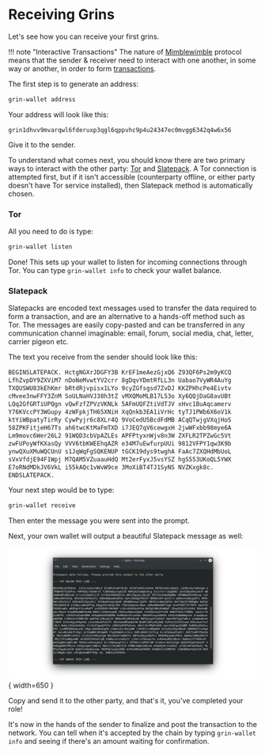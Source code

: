 
# Receiving Grins

Let's see how you can receive your first grins.

!!! note "Interactive Transactions"
    The nature of [Mimblewimble](../technical/introduction-to-mimblewimble) protocol means that the sender & receiver need to interact with one another, in some way or another, in order to form [transactions](TODO).

The first step is to generate an address:

```bash
grin-wallet address
```

Your address will look like this:
```text
grin1dhvv9mvarqwl6fderuxp3qgl6qppvhc9p4u24347ec0mvgg6342q4w6x56
```

Give it to the sender.

To understand what comes next, you should know there are two primary ways to interact with the other party: [Tor](TODO) and [Slatepack](TODO.LINK-TO-TRANSACTION-PAGE-SLATEPACK-TITLE). A Tor connection is attempted first, but if it isn't accessible (counterparty offline, or either party doesn't have Tor service installed), then Slatepack method is automatically chosen.

### Tor

All you need to do is type:
```bash
grin-wallet listen
```
Done! This sets up your wallet to listen for incoming connections through Tor. You can type `grin-wallet info` to check your wallet balance.

### Slatepack
Slatepacks are encoded text messages used to transfer the data required to form a transaction, and are an alternative to a hands-off method such as Tor. The messages are easily copy-pasted and can be transferred in any communication channel imaginable: email, forum, social media, chat, letter, carrier pigeon etc.

The text you receive from the sender should look like this:
```text
BEGINSLATEPACK. HctgNGXrJDGFY3B KrEF1meAezGjxQ6 Z93QF6Ps2m9yKCQ LfhZvpDY9ZXViM7 nDoNeMvwtYV2crr 8gDqvYDmtRfLL3n Uabao7VyWR4AuYg TXQUSWU83kEhKmr bRtdRjvpisx1LYo 9cyZGfsgsd7ZvDJ KKZPHhcPe4Eivtv cMvee3nwFFY3ZnM SoULNaHVJ38h3tZ vMXQMoMLB17L53o Xy6QQjDaG8avUBt LQq2GfGRTiUPQgn vQwFzfZPVzVKNLk 5AFmUQFZtiVdTJV xHvc1BuAqcamerv Y76KVccPY3WGupy 4zWFpkjTH65XNiH XqQnkb3EA1iVrHc tyTJ1PWb6X6oV1k ktYiWBpatyTirRy CywPyjr6c8XLr4Q 9VoCedU5BcdFdMB ACqQTwjgVXqjHoS 58ZPKFitjeH67Ts ah6twcKtMaFmTXD i7JEQ7qV6cewgxH 2jwWFxbb98mye6A Lm9movc6Wer26L2 91WQD3cbVpAZLEs APFPtyxnWjv8n3W ZXFLR2TPZwGc5Vt zwFUPoyWfKXasQy VVV6tbKWEEhqAZR e34M7uEwfurpUUi 9812VFPY1qw3K9b ynwQXuXMuWQCUnU s1JqWqFgSQKENUP tGCK19dys9twghA FaAc7ZXQHdMbUoL sVxVfdjE94F1Wpj M7QAM5VZuaauHdQ Mt2erFyxJ5vsYSZ hgS553UKoQL5YWX E7oRNdMDkJV6VkL i55kAQc1vWvW9ce 3MoXiBT4TJ1SyNS NVZKxgk8c. ENDSLATEPACK.
```
Your next step would be to type:
```bash
grin-wallet receive
```
Then enter the message you were sent into the prompt.

Next, your own wallet will output a beautiful Slatepack message as well:

![receiver-msg](../../assets/images/receiver-msg.png){ width=650 }

Copy and send it to the other party, and that's it, you've completed your role!

It's now in the hands of the sender to finalize and post the transaction to the network. You can tell when it's accepted by the chain by typing `grin-wallet info` and seeing if there's an amount waiting for confirmation.
